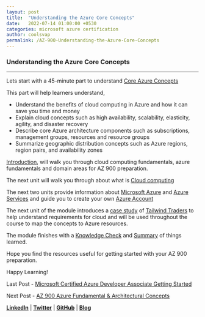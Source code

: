 ```yaml
---
layout: post
title:  "Understanding the Azure Core Concepts"
date:   2022-07-14 01:00:00 +0530
categories: microsoft azure certification
author: coolsvap
permalink: /AZ-900-Understanding-the-Azure-Core-Concepts
---
```

### Understanding the Azure Core Concepts
-------------------------------------

Lets start with a 45-minute part to understand [Core Azure Concepts](https://docs.microsoft.com/en-us/alearn/paths/az-900-describe-cloud-concepts/)

This part will help learners understand,

*   Understand the benefits of cloud computing in Azure and how it can save you time and money
*   Explain cloud concepts such as high availability, scalability, elasticity, agility, and disaster recovery
*   Describe core Azure architecture components such as subscriptions, management groups, resources and resource groups
*   Summarize geographic distribution concepts such as Azure regions, region pairs, and availability zones

[Introduction](https://docs.microsoft.com/en-us/learn/modules/intro-to-azure-fundamentals/introduction), will walk you through cloud computing fundamentals, azure fundamentals and domain areas for AZ 900 preparation.

The next unit will walk you through about what is [Cloud computing](https://docs.microsoft.com/en-us/learn/modules/intro-to-azure-fundamentals/what-is-cloud-computing)

The next two units provide information about [Microsoft Azure](https://docs.microsoft.com/en-us/learn/modules/intro-to-azure-fundamentals/what-is-microsoft-azure) and [Azure Services](https://docs.microsoft.com/en-us/learn/modules/intro-to-azure-fundamentals/tour-of-azure-services) and guide you to create your own [Azure Account](https://docs.microsoft.com/en-us/learn/modules/intro-to-azure-fundamentals/get-started-with-azure-accounts)

The next unit of the module introduces a [case study](https://docs.microsoft.com/en-us/learn/modules/intro-to-azure-fundamentals/case-study-introduction) of [Tailwind Traders](https://www.tailwindtraders.com/) to help understand requirements for cloud and will be used throughout the course to map the concepts to Azure resources. 

The module finishes with a [Knowledge Check](https://docs.microsoft.com/en-us/learn/modules/intro-to-azure-fundamentals/knowledge-check) and [Summary](https://docs.microsoft.com/en-us/learn/modules/intro-to-azure-fundamentals/summary) of things learned.

Hope you find the resources useful for getting started with your AZ 900 preparation. 

Happy Learning!

Last Post - [Microsoft Certified Azure Developer Associate Getting Started](https://cloudnativehero.github.io/blog/Microsoft-Certified-Azure-Developer-Getting-Started)

Next Post - [AZ 900 Azure Fundamental & Architectural Concepts](https://cloudnativehero.github.io/blog/AZ-900-Azure-Fundamental-And-Architectural-Concepts)

[**LinkedIn**](https://www.linkedin.com/company/cloudnativehero/) | [**Twitter**](https://twitter.com/cloudnativehero) | [**GitHub**](https://github.com/cloudnativehero/AZ-104-Prep) | [**Blog**](https://cloudnativehero.github.io/blog/)